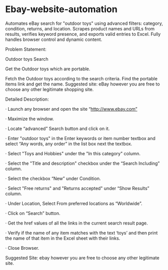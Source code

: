 # Ebay-website-automation
Automates eBay search for "outdoor toys" using advanced filters: category, condition, returns, and location. Scrapes product names and URLs from results, verifies keyword presence, and exports valid entries to Excel. Fully handles browser control and dynamic content.


Problem Statement: 

Outdoor toys Search 

Get the Outdoor toys which are portable. 

Fetch the Outdoor toys according to the search criteria.
Find the portable items link and get the name.
Suggested site: eBay however you are free to choose any other legitimate shopping site.

Detailed Description: 

·         Launch any browser and open the site “http://www.ebay.com” 

·         Maximize the window.

·         Locate “advanced” Search button and click on it. 

·         Enter "outdoor toys" in the Enter keywords or item number textbox and select “Any words, any order” in the list box next the textbox.

·         Select "Toys and Hobbies" under the "In this category" column.

·         Select the "Title and description" checkbox under the “Search Including” column.

·         Select the checkbox “New” under Condition.

·         Select "Free returns" and "Returns accepted" under “Show Results” column.

·         Under Location, Select From preferred locations as “Worldwide”.

·         Click on “Search” button. 

·         Get the href values of all the links in the current search result page.

·         Verify if the name of any item matches with the text ‘toys’ and then print the name of that item in the Excel sheet with their links.

·         Close Browser.

Suggested Site: ebay however you are free to choose any other legitimate site.
